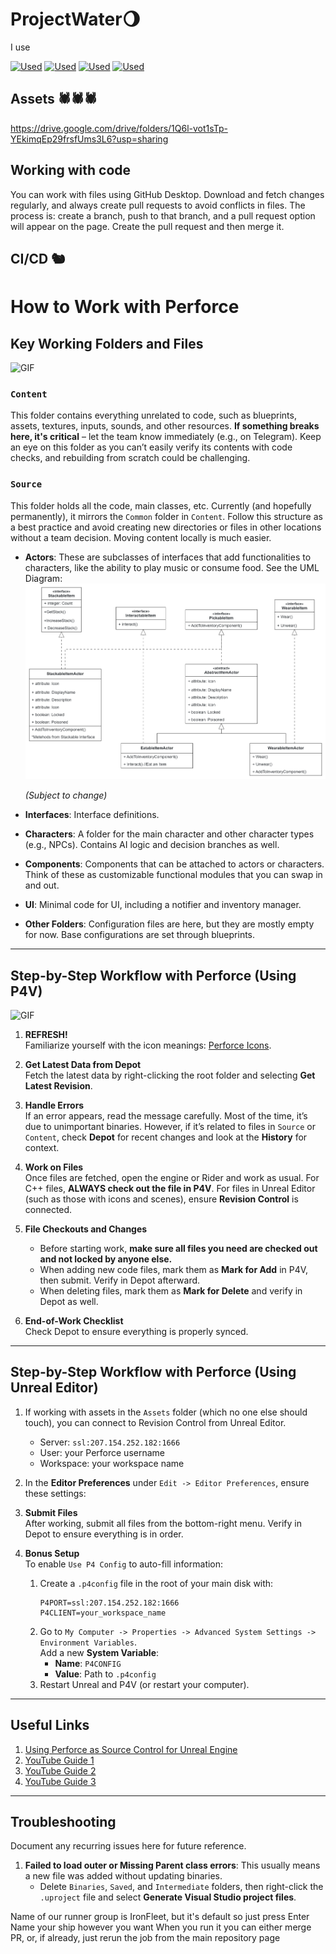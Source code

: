 # ProjectWater🌖
I use

[![Used](https://skillicons.dev/icons?i=unreal)](https://www.unrealengine.com/en-US)
[![Used](https://skillicons.dev/icons?i=cpp)](https://dev.epicgames.com/documentation/en-us/unreal-engine/unreal-engine-programming-and-scripting)
[![Used](https://skillicons.dev/icons?i=rider)](https://www.jetbrains.com/lp/rider-unreal/)
[![Used](https://skillicons.dev/icons?i=discord)](https://discord.gg/VctsYqtd)

## Assets 🕷️🕷️🕷️
https://drive.google.com/drive/folders/1Q6l-vot1sTp-YEkimqEp29frsfUms3L6?usp=sharing

## Working with code
You can work with files using GitHub Desktop. Download and fetch changes regularly, and always create pull requests to avoid conflicts in files. The process is: create a branch, push to that branch, and a pull request option will appear on the page. Create the pull request and then merge it.

## CI/CD 🐿️
# How to Work with Perforce

## Key Working Folders and Files

![GIF](https://media0.giphy.com/media/W8ndsoHqSCGBUzHb4a/giphy.gif?cid=7941fdc6fwc5973n3tte3j2p6l60a38n2ngzae8ly34xqko7&ep=v1_gifs_search&rid=giphy.gif&ct=g)

### `Content`
This folder contains everything unrelated to code, such as blueprints, assets, textures, inputs, sounds, and other resources. **If something breaks here, it's critical** – let the team know immediately (e.g., on Telegram). Keep an eye on this folder as you can’t easily verify its contents with code checks, and rebuilding from scratch could be challenging.

### `Source`
This folder holds all the code, main classes, etc. Currently (and hopefully permanently), it mirrors the `Common` folder in `Content`. Follow this structure as a best practice and avoid creating new directories or files in other locations without a team decision. Moving content locally is much easier.  

- **Actors**: These are subclasses of interfaces that add functionalities to characters, like the ability to play music or consume food. See the UML Diagram:
  ![UML](https://github.com/Peter-Ershow/ProjectWater/blob/main/UML.png)

  *(Subject to change)*

- **Interfaces**: Interface definitions.

- **Characters**: A folder for the main character and other character types (e.g., NPCs). Contains AI logic and decision branches as well.

- **Components**: Components that can be attached to actors or characters. Think of these as customizable functional modules that you can swap in and out.

- **UI**: Minimal code for UI, including a notifier and inventory manager.

- **Other Folders**: Configuration files are here, but they are mostly empty for now. Base configurations are set through blueprints.

---

## Step-by-Step Workflow with Perforce (Using P4V)

![GIF](https://media3.giphy.com/media/b6iVj3IM54Abm/giphy.gif?cid=7941fdc6xn9wek6k7644itnid0tu4lbvc3bkk74p3hh2rufa&ep=v1_gifs_search&rid=giphy.gif&ct=g)

1. **REFRESH!**  
   Familiarize yourself with the icon meanings: [Perforce Icons](https://www.perforce.com/manuals/p4v/Content/P4V/using.icons.html).

2. **Get Latest Data from Depot**  
   Fetch the latest data by right-clicking the root folder and selecting **Get Latest Revision**.
3. **Handle Errors**  
   If an error appears, read the message carefully. Most of the time, it’s due to unimportant binaries. However, if it’s related to files in `Source` or `Content`, check **Depot** for recent changes and look at the **History** for context.

4. **Work on Files**  
   Once files are fetched, open the engine or Rider and work as usual. For C++ files, **ALWAYS check out the file in P4V**. For files in Unreal Editor (such as those with icons and scenes), ensure **Revision Control** is connected.

5. **File Checkouts and Changes**  
   - Before starting work, **make sure all files you need are checked out and not locked by anyone else.**
   - When adding new code files, mark them as **Mark for Add** in P4V, then submit. Verify in Depot afterward.
   - When deleting files, mark them as **Mark for Delete** and verify in Depot as well.

6. **End-of-Work Checklist**  
   Check Depot to ensure everything is properly synced.

---

## Step-by-Step Workflow with Perforce (Using Unreal Editor)

1. If working with assets in the `Assets` folder (which no one else should touch), you can connect to Revision Control from Unreal Editor.  
   - Server: `ssl:207.154.252.182:1666`
   - User: your Perforce username
   - Workspace: your workspace name

2. In the **Editor Preferences** under `Edit -> Editor Preferences`, ensure these settings:

3. **Submit Files**  
   After working, submit all files from the bottom-right menu. Verify in Depot to ensure everything is in order.

4. **Bonus Setup**  
   To enable `Use P4 Config` to auto-fill information:
   1. Create a `.p4config` file in the root of your main disk with:
      ```
      P4PORT=ssl:207.154.252.182:1666
      P4CLIENT=your_workspace_name
      ```
   2. Go to `My Computer -> Properties -> Advanced System Settings -> Environment Variables`.  
      Add a new **System Variable**:  
      - **Name**: `P4CONFIG`  
      - **Value**: Path to `.p4config`
   3. Restart Unreal and P4V (or restart your computer).

---

## Useful Links

1. [Using Perforce as Source Control for Unreal Engine](https://dev.epicgames.com/documentation/en-us/unreal-engine/using-perforce-as-source-control-for-unreal-engine)
2. [YouTube Guide 1](https://www.youtube.com/watch?v=7PRo8gK6SNM)
3. [YouTube Guide 2](https://www.youtube.com/watch?v=0HlLccLl9oI)
4. [YouTube Guide 3](https://www.youtube.com/watch?v=YKMDdtX-8gM)

---

## Troubleshooting

Document any recurring issues here for future reference.

1. **Failed to load outer or Missing Parent class errors**: This usually means a new file was added without updating binaries.  
   - Delete `Binaries`, `Saved`, and `Intermediate` folders, then right-click the `.uproject` file and select **Generate Visual Studio project files**.


Name of our runner group is IronFleet, but it's default so just press Enter
Name your ship however you want
When you run it you can either merge PR, or, if already, just rerun the job from the main repository page
